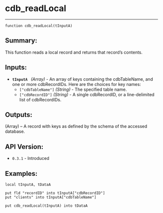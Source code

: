 # cdb_readLocal
---
```
function cdb_readLocal(tInputA)
```
## Summary:
This function reads a local record and returns that record’s contents.

## Inputs:
* **`tInputA `** *(Array)* - An array of keys containing the cdbTableName, and one or more cdbRecordIDs. Here are the choices for key names:
    * `["cdbTableName"]` *(String)* - The specified table name.
    * `["cdbRecordID"]` *(String)* - A single cdbRecordID, or a line-delimited list of cdbRecordIDs.

## Outputs:
(Array) – A record with keys as defined by the schema of the accessed database.

## API Version:
* `0.3.1` - Introduced

## Examples:
```
local tInputA, tDataA
     
put fld "recordID" into tInputA["cdbRecordID"]
put "clients" into tInputA["cdbTableName"]
     
put cdb_readLocal(tInputA) into tDataA
```
